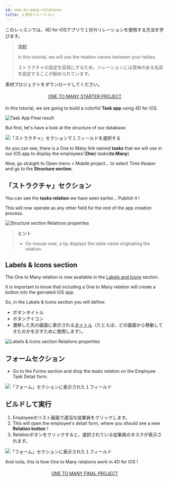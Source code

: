 ```yaml
---
id: one-to-many-relations
title: １対Ｎリレーション
---
```


このレッスンでは，4D for iOSアプリで１対Ｎリレーションを使用する方法を学びます。


> **注記**
> 
> In this tutorial, we will use the relation names between your tables.
> 
> ストラクチャの設定を容易にするため，リレーションには意味のある名前を設定することが勧められています。

素材プロジェクトをダウンロードしてください。

<div markdown="1" style="text-align: center; margin-top: 20px; margin-bottom: 20px">
<a class="button"
href="https://github.com/4d-for-ios/tutorial-OneToManyRelations/archive/c006015afeb0e134d872152f53b8cd5e4dcb59bb.zip">ONE TO MANY STARTER PROJECT</a>
</div>

In this tutorial, we are going to build a colorful **Task app** using 4D for iOS.

![Task App Final result](assets/en/relations/4D-for-iOS-dark-mode-card-relation-ios-13.gif)

But first, let's have a look at the structure of our database:

![「ストラクチャ」セクションで１フィールドを選択する](assets/en/relations/Database-1-to-N-relations-4D-for-iOS.png)

As you can see, there is a One to Many link named **tasks** that we will use in our iOS app to display the employees'(**One**) tasks(**to Many**).

Now, go straight to Open menu > Mobile project... to select *Time Keeper* and go to the **Structure section**.

## 「ストラクチャ」セクション

You can see the **tasks relation** we have seen earlier... Publish it !

This will now operate as any other field for the rest of the app creation process.

![Structure section Relations properties](assets/en/relations/Structure-section-relations-4D-for-iOS.png)

> **ヒント**
> 
> * On mouse over, a tip displays the table name originating the relation.


## Labels & Icons section

The One to Many relation is now available in the [Labels and Icons](labels-and-icons.html) section.

It is important to know that including a One to Many relation will create a button into the genrated iOS app.

So, in the Labels & Icons section you will define:

* ボタンタイトル
* ボタンアイコン
* 遷移した先の画面に表示される[タイトル](one-to-n-relations-title-definition.html)（たとえば，どの画面から移動してきたのかを示すために使用します）。

![Labels & Icons section Relations properties](assets/en/project-editor/Relations-properties-Labels-icons-section-4D-for-iOS.png)

## フォームセクション

* Go to the Forms section and drop the *tasks* relation on the Employee Task Detail form.

![「フォーム」セクションに表示された１フィールド](assets/en/relations/1-to-n-relations-forms-section.png)

## ビルドして実行

1. Employeeのリスト画面で適当な従業員をクリックします。
2. This will open the employee's detail form, where you should see a new **Relation button** !
3. Relationボタンをクリックすると，選択されている従業員のタスクが表示されます。

![「フォーム」セクションに表示された１フィールド](assets/en/relations/One-to-n-relations-task-ios-app.png)

And voila, this is how One to Many relations work in 4D for iOS !

<div markdown="1" style="text-align: center; margin-top: 20px; margin-bottom: 20px">
<a class="button"
href="https://github.com/4d-for-ios/tutorial-OneToManyRelations/releases/latest/download/tutorial-OneToManyRelations.zip">ONE TO MANY FINAL PROJECT</a>
</div>
